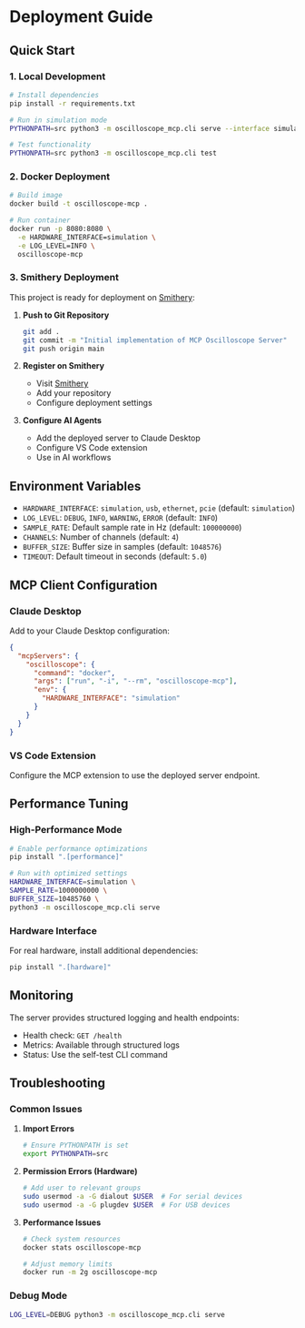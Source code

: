 # Deployment Guide

## Quick Start

### 1. Local Development
```bash
# Install dependencies
pip install -r requirements.txt

# Run in simulation mode
PYTHONPATH=src python3 -m oscilloscope_mcp.cli serve --interface simulation

# Test functionality
PYTHONPATH=src python3 -m oscilloscope_mcp.cli test
```

### 2. Docker Deployment
```bash
# Build image
docker build -t oscilloscope-mcp .

# Run container
docker run -p 8080:8080 \
  -e HARDWARE_INTERFACE=simulation \
  -e LOG_LEVEL=INFO \
  oscilloscope-mcp
```

### 3. Smithery Deployment

This project is ready for deployment on [Smithery](https://smithery.ai):

1. **Push to Git Repository**
   ```bash
   git add .
   git commit -m "Initial implementation of MCP Oscilloscope Server"
   git push origin main
   ```

2. **Register on Smithery**
   - Visit [Smithery](https://smithery.ai)
   - Add your repository
   - Configure deployment settings

3. **Configure AI Agents**
   - Add the deployed server to Claude Desktop
   - Configure VS Code extension
   - Use in AI workflows

## Environment Variables

- `HARDWARE_INTERFACE`: `simulation`, `usb`, `ethernet`, `pcie` (default: `simulation`)
- `LOG_LEVEL`: `DEBUG`, `INFO`, `WARNING`, `ERROR` (default: `INFO`)
- `SAMPLE_RATE`: Default sample rate in Hz (default: `100000000`)
- `CHANNELS`: Number of channels (default: `4`)
- `BUFFER_SIZE`: Buffer size in samples (default: `1048576`)
- `TIMEOUT`: Default timeout in seconds (default: `5.0`)

## MCP Client Configuration

### Claude Desktop
Add to your Claude Desktop configuration:
```json
{
  "mcpServers": {
    "oscilloscope": {
      "command": "docker",
      "args": ["run", "-i", "--rm", "oscilloscope-mcp"],
      "env": {
        "HARDWARE_INTERFACE": "simulation"
      }
    }
  }
}
```

### VS Code Extension
Configure the MCP extension to use the deployed server endpoint.

## Performance Tuning

### High-Performance Mode
```bash
# Enable performance optimizations
pip install ".[performance]"

# Run with optimized settings
HARDWARE_INTERFACE=simulation \
SAMPLE_RATE=1000000000 \
BUFFER_SIZE=10485760 \
python3 -m oscilloscope_mcp.cli serve
```

### Hardware Interface
For real hardware, install additional dependencies:
```bash
pip install ".[hardware]"
```

## Monitoring

The server provides structured logging and health endpoints:

- Health check: `GET /health`
- Metrics: Available through structured logs
- Status: Use the self-test CLI command

## Troubleshooting

### Common Issues

1. **Import Errors**
   ```bash
   # Ensure PYTHONPATH is set
   export PYTHONPATH=src
   ```

2. **Permission Errors (Hardware)**
   ```bash
   # Add user to relevant groups
   sudo usermod -a -G dialout $USER  # For serial devices
   sudo usermod -a -G plugdev $USER  # For USB devices
   ```

3. **Performance Issues**
   ```bash
   # Check system resources
   docker stats oscilloscope-mcp
   
   # Adjust memory limits
   docker run -m 2g oscilloscope-mcp
   ```

### Debug Mode
```bash
LOG_LEVEL=DEBUG python3 -m oscilloscope_mcp.cli serve
```